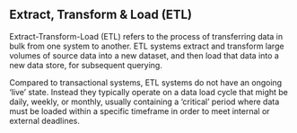 ##  Extract, Transform & Load (ETL)

Extract-Transform-Load (ETL) refers to the process of transferring data in bulk from one system to another. ETL systems extract and transform large volumes of source data into a new dataset, and then load that data into a new data store, for subsequent querying.

<!--
Extract, Transform and Load tools and frameworks are meant to handle the initial stages of data processing:

  * Ingest data from many sources
  * Perform some basic operations on the data
  * Save the data to a final target datastore
-->

Compared to transactional systems, ETL systems do not have an ongoing ‘live’ state. Instead they typically operate on a data load cycle that might be daily, weekly, or monthly, usually containing a ‘critical’ period where data must be loaded within a specific timeframe in order to meet internal or external deadlines.

